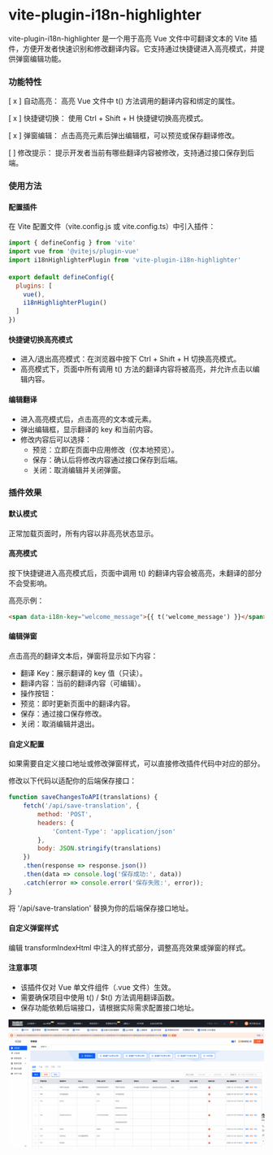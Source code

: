 # vite-plugin-i18n-highlighter

vite-plugin-i18n-highlighter 是一个用于高亮 Vue 文件中可翻译文本的 Vite 插件，方便开发者快速识别和修改翻译内容。它支持通过快捷键进入高亮模式，并提供弹窗编辑功能。

### 功能特性

[ x ]	自动高亮： 高亮 Vue 文件中 t() 方法调用的翻译内容和绑定的属性。

[ x ] 快捷键切换： 使用 Ctrl + Shift + H 快捷键切换高亮模式。

[ x ]	弹窗编辑： 点击高亮元素后弹出编辑框，可以预览或保存翻译修改。

[  ] 修改提示： 提示开发者当前有哪些翻译内容被修改，支持通过接口保存到后端。


### 使用方法

#### 配置插件

在 Vite 配置文件（vite.config.js 或 vite.config.ts）中引入插件：

```js
import { defineConfig } from 'vite'
import vue from '@vitejs/plugin-vue'
import i18nHighlighterPlugin from 'vite-plugin-i18n-highlighter'

export default defineConfig({
  plugins: [
    vue(),
    i18nHighlighterPlugin()
  ]
})
```

#### 快捷键切换高亮模式
  -	进入/退出高亮模式：在浏览器中按下 Ctrl + Shift + H 切换高亮模式。
  -	高亮模式下，页面中所有调用 t() 方法的翻译内容将被高亮，并允许点击以编辑内容。

#### 编辑翻译
  - 进入高亮模式后，点击高亮的文本或元素。
  - 弹出编辑框，显示翻译的 key 和当前内容。
  - 修改内容后可以选择：
    -	预览：立即在页面中应用修改（仅本地预览）。
    -	保存：确认后将修改内容通过接口保存到后端。
    -	关闭：取消编辑并关闭弹窗。


### 插件效果

#### 默认模式

正常加载页面时，所有内容以非高亮状态显示。

#### 高亮模式

按下快捷键进入高亮模式后，页面中调用 t() 的翻译内容会被高亮，未翻译的部分不会受影响。

高亮示例：

```html
<span data-i18n-key="welcome_message">{{ t('welcome_message') }}</span>
```

#### 编辑弹窗

点击高亮的翻译文本后，弹窗将显示如下内容：
-	翻译 Key：展示翻译的 key 值（只读）。
- 翻译内容：当前的翻译内容（可编辑）。
- 操作按钮：
- 预览：即时更新页面中的翻译内容。
- 保存：通过接口保存修改。
- 关闭：取消编辑并退出。

#### 自定义配置

如果需要自定义接口地址或修改弹窗样式，可以直接修改插件代码中对应的部分。

修改以下代码以适配你的后端保存接口：

```js
function saveChangesToAPI(translations) {
    fetch('/api/save-translation', {
        method: 'POST',
        headers: {
            'Content-Type': 'application/json'
        },
        body: JSON.stringify(translations)
    })
    .then(response => response.json())
    .then(data => console.log('保存成功:', data))
    .catch(error => console.error('保存失败:', error));
}
```

将 '/api/save-translation' 替换为你的后端保存接口地址。

#### 自定义弹窗样式

编辑 transformIndexHtml 中注入的样式部分，调整高亮效果或弹窗的样式。


#### 注意事项
-	该插件仅对 Vue 单文件组件（.vue 文件）生效。
-	需要确保项目中使用 t() / $t() 方法调用翻译函数。
- 保存功能依赖后端接口，请根据实际需求配置接口地址。



![](./PixPin_2025-01-21_19-27-11.gif)
